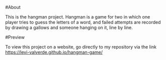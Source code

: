 #About

This is the hangman project. Hangman is a game for two in which one player tries to guess the letters of a word, and failed attempts are recorded by drawing a gallows and someone hanging on it, line by line.

#Preview

To view this project on a website, go directly to my repository via the link https://levi-valverde.github.io/hangman-game/
